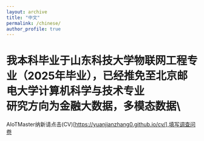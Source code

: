 ```yaml
---
layout: archive
title: "中文"
permalink: /chinese/
author_profile: true
---
```


我本科毕业于山东科技大学物联网工程专业（2025年毕业），已经推免至北京邮电大学计算机科学与技术专业 \
研究方向为金融大数据，多模态数据\
===
AIoTMaster纳新请点击(CV)[https://yuanjianzhang0.github.io/cv/],填写调查问卷
